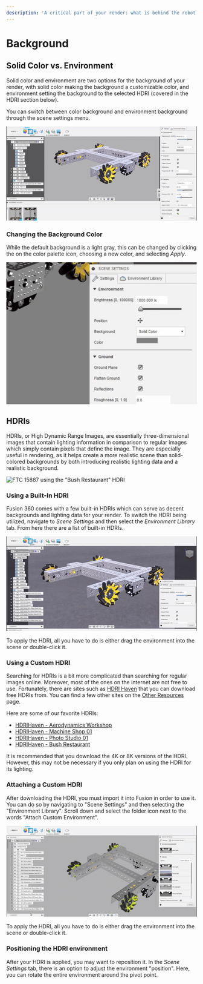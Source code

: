 ```yaml
---
description: 'A critical part of your render: what is behind the robot.'
---
```


# Background

## Solid Color vs. Environment

Solid color and environment are two options for the background of your render, with solid color making the background a customizable color, and environment setting the background to the selected HDRI \(covered in the HDRI section below\).

You can switch between color background and environment background through the scene settings menu.

![Switching between solid color and environment](../.gitbook/assets/1831886c1a7e45b96a82dba5623272e7.gif)

### Changing the Background Color

While the default background is a light gray, this can be changed by clicking the on the color palette icon, choosing a new color, and selecting _Apply_.

![Changing the color of the background](../.gitbook/assets/91404dc1ab5dbd03ffcd568208094635.gif)

## HDRIs

HDRIs, or High Dynamic Range Images, are essentially three-dimensional images that contain lighting information in comparison to regular images which simply contain pixels that define the image. They are especially useful in rendering, as it helps create a more realistic scene than solid-colored backgrounds by both introducing realistic lighting data and a realistic background. 

![FTC 15887 using the &quot;Bush Restaurant&quot; HDRI](../.gitbook/assets/toplevelugv2_2021-apr-07_03-20-51am-000_customizedview9915422852_png%20%281%29.png)

### Using a Built-In HDRI

Fusion 360 comes with a few built-in HDRIs which can serve as decent backgrounds and lighting data for your render. To switch the HDRI being utilized, navigate to _Scene Settings_ and then select the _Environment Library_ tab. From here there are a list of built-in HDRIs.

![Changing the current HDRI](../.gitbook/assets/5b686c499bace3e6d63424be6912ad1c.gif)

To apply the HDRI, all you have to do is either drag the environment into the scene or double-click it.

### Using a Custom HDRI

Searching for HDRIs is a bit more complicated than searching for regular images online. Moreover, most of the ones on the internet are not free to use. Fortunately, there are sites such as [HDRI Haven](http://hdrihaven.com/) that you can download free HDRIs from. You can find a few other sites on the [Other Resources](https://renders360.gitbook.io/ftc-rendering-in-fusion-360/other-resources) page.

Here are some of our favorite HDRIs:

* [HDRIHaven - Aerodynamics Workshop](https://hdrihaven.com/hdri/?c=indoor&h=aerodynamics_workshop)
* [HDRIHaven - Machine Shop 01](https://hdrihaven.com/hdri/?h=machine_shop_01)
* [HDRIHaven - Photo Studio 01](https://hdrihaven.com/hdri/?h=photo_studio_01)
* [HDRIHaven - Bush Restaurant](https://hdrihaven.com/hdri/?h=bush_restaurant)

It is recommended that you download the 4K or 8K versions of the HDRI. However, this may not be necessary if you only plan on using the HDRI for its lighting. 

### Attaching a Custom HDRI

After downloading the HDRI, you must import it into Fusion in order to use it. You can do so by navigating to "Scene Settings" and then selecting the "Environment Library". Scroll down and select the folder icon next to the words "Attach Custom Environment".

![Attaching a custom HDRI](../.gitbook/assets/af65b5c5886d68e72816a68d4865b9bd.gif)

To apply the HDRI, all you have to do is either drag the environment into the scene or double-click it.

### Positioning the HDRI environment

After your HDRI is applied, you may want to reposition it. In the _Scene Settings_ tab, there is an option to adjust the environment "position". Here, you can rotate the entire environment around the pivot point. 


